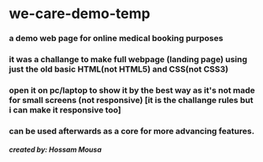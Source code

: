 # we-care-demo-temp
### a demo web page for online medical booking purposes 
### it was a challange to make full webpage (landing page) using just the old basic HTML(not HTML5) and CSS(not CSS3) 
### open it on pc/laptop to show it by the best way as it's not made for small screens (not responsive) [it is the challange rules but i can make it responsive too]
### can be used afterwards as a core for more advancing features.
##### created by: Hossam Mousa


